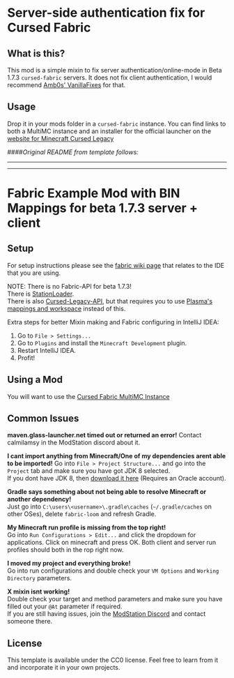 
# Server-side authentication fix for Cursed Fabric
## What is this?
This mod is a simple mixin to fix server authentication/online-mode in Beta 1.7.3 `cursed-fabric` servers. It does not fix client authentication, I would recommend [Amb0s' VanillaFixes](https://github.com/Amb0s/vanilla-fixes) for that.

## Usage
Drop it in your mods folder in a `cursed-fabric` instance. You can find links to both a MultiMC instance and an installer for the official launcher on the [website for Minecraft Cursed Legacy](https://minecraft-cursed-legacy.github.io/)




####*Original README from template follows:*
___
___
# Fabric Example Mod with BIN Mappings for beta 1.7.3 server + client

## Setup

For setup instructions please see the [fabric wiki page](https://fabricmc.net/wiki/tutorial:setup) that relates to the IDE that you are using.

NOTE: There is no Fabric-API for beta 1.7.3!  
There is [StationLoader](https://github.com/modificationstation/StationLoader).  
There is also [Cursed-Legacy-API](https://github.com/minecraft-cursed-legacy/Cursed-Legacy-API), but that requires you to use [Plasma's mappings and workspace](https://github.com/minecraft-cursed-legacy/Example-Mod) instead of this.

Extra steps for better Mixin making and Fabric configuring in IntelliJ IDEA:

1. Go to `File > Settings...`
2. Go to `Plugins` and install the `Minecraft Development` plugin.
3. Restart IntelliJ IDEA.
4. Profit!

## Using a Mod

You will want to use the [Cursed Fabric MultiMC Instance](https://github.com/calmilamsy/Cursed-Fabric-MultiMC)

## Common Issues

**maven.glass-launcher.net timed out or returned an error!**
Contact calmilamsy in the ModStation discord about it.

**I cant import anything from Minecraft/One of my dependencies arent able to be imported!**
Go into `File > Project Structure...` and go into the `Project` tab and make sure you have got JDK 8 selected.  
If you dont have JDK 8, then [download it here](https://www.oracle.com/uk/java/technologies/javase/javase-jdk8-downloads.html) (Requires an Oracle account).

**Gradle says something about not being able to resolve Minecraft or another dependency!**  
Just go into `C:\users\<username>\.gradle\caches` (`~/.gradle/caches` on other OSes), delete `fabric-loom` and refresh Gradle.

**My Minecraft run profile is missing from the top right!**  
Go into `Run Configurations > Edit...` and click the dropdown for applications. Click on minecraft and press OK. Both client and server run profiles should both in the rop right now.

**I moved my project and everything broke!**  
Go into run configurations and double check your `VM Options` and `Working Directory` parameters.

**X mixin isnt working!**  
Double check your target and method parameters and make sure you have filled out your `@At` parameter if required.  
If you are still having issues, join the [ModStation Discord](https://discord.gg/8Qky5XY) and contact someone there.

## License

This template is available under the CC0 license. Feel free to learn from it and incorporate it in your own projects.
